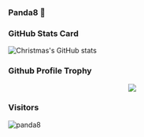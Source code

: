 ### Panda8 👋
### GitHub Stats Card
![Christmas's GitHub stats](https://github-readme-stats.vercel.app/api?username=pandasec888&show_icons=true&theme=tokyonight)
### Github Profile Trophy
<div align="center"> <img src="https://github-profile-trophy.vercel.app/?username=pandasec888" /> </div>

### Visitors
![panda8](https://profile-counter.glitch.me/pandasec888/count.svg)
